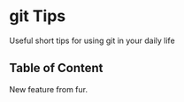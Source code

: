 # git Tips
Useful short tips for using git in your daily life

## Table of Content

New feature from fur.
